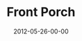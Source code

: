 ---
layout: message
category: message
series: "The Backyard Gospel"
title: "Front Porch"
date: 2012-05-26-00-00
message_id: 730
audio: "http://s3.amazonaws.com/crossroads-media/media/legacy/mp3/backyardgospel_01.mp3"
audio-duration: "48:54"
program: "http://s3.amazonaws.com/crossroads-media/media/legacy/documents/05_26-27_12Program.pdf"
description: "Brian Tome examines how to start a conversation about Jesus with your friends—no matter what you believe."
video: "https://s3.amazonaws.com/crossroadsvideomessages/backyardgospel_01.mp4"
video-duration: "49:00"
video-image: "http://s3.amazonaws.com/crossroads-media/images/legacy/content/backyardgospel_01_still.jpg"
flag: "N"
---